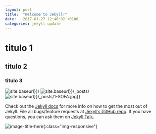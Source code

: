 ```yaml
---
layout: post
title:  "Welcome to Jekyll!"
date:   2017-01-27 12:46:02 +0100
categories: jekyll update
---
```


# titulo 1
## titulo 2
### titulo 3

![site.baseurl}}/]({{site.baseurl}}/)
![site.baseurl}}/_posts/]({{site.baseurl}}/_posts/)
![site.baseurl}}/_posts/1-SOFA.jpg}}]({{site.baseurl}}/_posts/1-SOFA.jpg)

Check out the [Jekyll docs][jekyll-docs] for more info on how to get the most out of Jekyll. File all bugs/feature requests at [Jekyll’s GitHub repo][jekyll-gh]. If you have questions, you can ask them on [Jekyll Talk][jekyll-talk].

![image-title-here](/1-SOFA.jpg){:class="img-responsive"}

[jekyll-docs]: http://jekyllrb.com/docs/home
[jekyll-gh]:   https://github.com/jekyll/jekyll
[jekyll-talk]: https://talk.jekyllrb.com/
